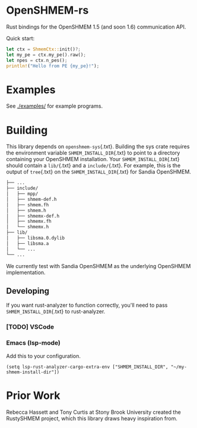 # OpenSHMEM-rs 

Rust bindings for the OpenSHMEM 1.5 (and soon 1.6) communication API.

Quick start:

```rust
let ctx = ShmemCtx::init()?;
let my_pe = ctx.my_pe().raw();
let npes = ctx.n_pes();
println!("Hello from PE {my_pe}!");
```

# Examples

See [./examples/](./examples/) for example programs.

# Building

This library depends on `openshmem-sys`{.txt}. Building the sys crate
requires the environment variable `SHMEM_INSTALL_DIR`{.txt} to point to
a directory containing your OpenSHMEM installation. Your
`SHMEM_INSTALL_DIR`{.txt} should contain a `lib/`{.txt} and a
`include/`{.txt}. For example, this is the output of `tree`{.txt} on the
`SHMEM_INSTALL_DIR`{.txt} for Sandia OpenSHMEM.

```.bash
├── ...
├── include/
│   ├── mpp/
│   ├── shmem-def.h
│   ├── shmem.fh
│   ├── shmem.h
│   ├── shmemx-def.h
│   ├── shmemx.fh
│   └── shmemx.h
├── lib/
│   ├── libsma.0.dylib
│   ├── libsma.a
│   └── ...
└── ...
```

We currently test with Sandia OpenSHMEM as the underlying OpenSHMEM
implementation.

## Developing

If you want rust-analyzer to function correctly, you'll need to pass
`SHMEM_INSTALL_DIR`{.txt} to rust-analyzer.

### [TODO] VSCode

### Emacs (lsp-mode)

Add this to your configuration.

``` {.elisp exports="code"}
(setq lsp-rust-analyzer-cargo-extra-env ["SHMEM_INSTALL_DIR", "~/my-shmem-install-dir"])
```

# Prior Work

Rebecca Hassett and Tony Curtis at Stony Brook University created the
RustySHMEM project, which this library draws heavy inspiration from.

